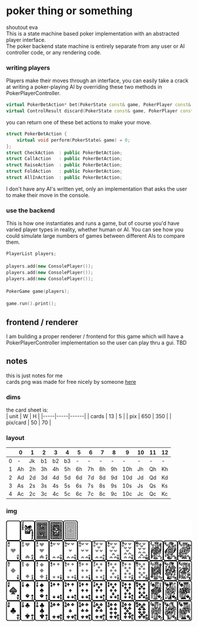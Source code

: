 # poker thing or something
shoutout eva   
This is a state machine based poker implementation with an abstracted player interface.   
The poker backend state machine is entirely separate from any user or AI controller code, or any rendering code.  
### writing players 
Players make their moves through an interface, you can easily take a crack at writing a poker-playing AI by overriding these two methods in PokerPlayerController.
```c++
virtual PokerBetAction* bet(PokerState const& game, PokerPlayer const& player) = 0;
virtual ControlResult discard(PokerState const& game, PokerPlayer const& player) = 0;
```
you can return one of these bet actions to make your move.
```c++
struct PokerBetAction {
    virtual void perform(PokerState& game) = 0;
};
struct CheckAction  : public PokerBetAction;
struct CallAction   : public PokerBetAction;
struct RaiseAction  : public PokerBetAction;
struct FoldAction   : public PokerBetAction;
struct AllInAction  : public PokerBetAction;
```
I don't have any AI's written yet, only an implementation that asks the user to make their move in the console.    
### use the backend
This is how one instantiates and runs a game, but of course you'd have varied player types in reality, whether human or AI. You can see how you could simulate large numbers of games between different AIs to compare them.
```c++
PlayerList players;

players.add(new ConsolePlayer());
players.add(new ConsolePlayer());
players.add(new ConsolePlayer());

PokerGame game(players);

game.run().print();
```

## frontend / renderer
I am building a proper renderer / frontend for this game which will have a PokerPlayerController implementation so the user can play thru a gui. TBD

## notes
this is just notes for me    
cards png was made for free nicely by someone [here](https://devforum.play.date/t/playing-card-deck-imagetable-free-for-your-card-game/994)     
### dims
the card sheet is:     
| unit | W   | H     |
|-----|-----|------|
| cards | 13  | 5  |
| pix | 650 | 350  |
| pix/card | 50  | 70 |

### layout

|  | 0    | 1      | 2    | 3    | 4    | 5    | 6    | 7    | 8    | 9    | 10   | 11  | 12  |
|----|------|--------|------|------|------|------|------|------|------|------|------|-----|-----|
| 0  | - | Jk  | b1 | b2 | b3 |  -   |  -   |  -   |  -   |  -   |  -   |  -  |  -  |
| 1  | Ah   | 2h     | 3h   | 4h   | 5h   | 6h   | 7h   | 8h   | 9h   | 10h  | Jh   | Qh  | Kh  |
| 2  | Ad   | 2d     | 3d   | 4d   | 5d   | 6d   | 7d   | 8d   | 9d   | 10d  | Jd   | Qd  | Kd  |
| 3  | As   | 2s     | 3s   | 4s   | 5s   | 6s   | 7s   | 8s   | 9s   | 10s  | Js   | Qs  | Ks  |
| 4  | Ac   | 2c     | 3c   | 4c   | 5c   | 6c   | 7c   | 8c   | 9c   | 10c  | Jc   | Qc  | Kc  |

### img
![cards](res/cards.png)
